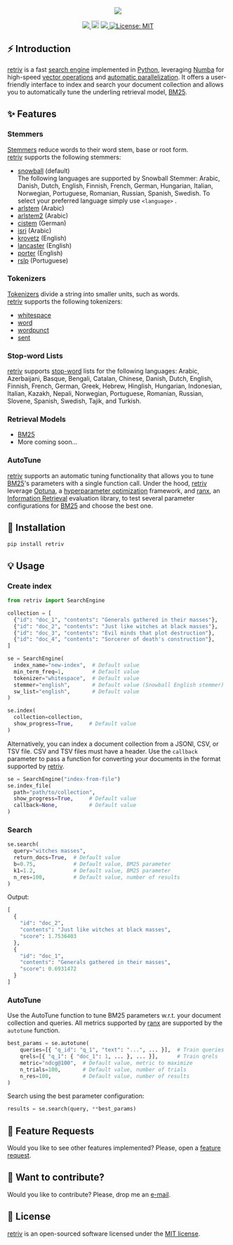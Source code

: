 <div align="center">
  <img src="https://repository-images.githubusercontent.com/566840861/ce7eeed0-7454-4aff-9073-235a83eeb6e7">
</div>

<p align="center">
  <!-- Python -->
  <a href="https://www.python.org" alt="Python">
      <img src="https://badges.aleen42.com/src/python.svg" />
  </a>
  <!-- Version -->
  <a href="https://badge.fury.io/py/retriv"><img src="https://badge.fury.io/py/retriv.svg" alt="PyPI version" height="18"></a>
  <!-- Docs -->
  <!-- <a href="https://amenra.github.io/retriv"><img src="https://img.shields.io/badge/docs-passing-<COLOR>.svg" alt="Documentation Status"></a> -->
  <!-- Black -->
  <a href="https://github.com/psf/black" alt="Code style: black">
      <img src="https://img.shields.io/badge/code%20style-black-000000.svg" />
  </a>
  <!-- License -->
  <a href="https://lbesson.mit-license.org/"><img src="https://img.shields.io/badge/License-MIT-blue.svg" alt="License: MIT"></a>
  <!-- Google Colab -->
  <!-- <a href="https://colab.research.google.com/github/AmenRa/retriv/blob/master/notebooks/1_overview.ipynb"> -->
      <!-- <img src="https://colab.research.google.com/assets/colab-badge.svg" alt="Open In Colab"/> -->
  </a>
</p>

## ⚡️ Introduction

[retriv](https://github.com/AmenRa/retriv) is a fast [search engine](https://en.wikipedia.org/wiki/Search_engine) implemented in [Python](https://en.wikipedia.org/wiki/Python_(programming_language)), leveraging [Numba](https://github.com/numba/numba) for high-speed [vector operations](https://en.wikipedia.org/wiki/Automatic_vectorization) and [automatic parallelization](https://en.wikipedia.org/wiki/Automatic_parallelization).
It offers a user-friendly interface to index and search your document collection and allows you to automatically tune the underling retrieval model, [BM25](https://en.wikipedia.org/wiki/Okapi_BM25).


## ✨ Features

### Stemmers
[Stemmers](https://en.wikipedia.org/wiki/Stemming) reduce words to their word stem, base or root form.  
[retriv](https://github.com/AmenRa/retriv) supports the following stemmers:
- [snowball](https://www.nltk.org/api/nltk.stem.snowball.html) (default)  
The following languages are supported by Snowball Stemmer: 
Arabic, Danish, Dutch, English, Finnish, French, German, Hungarian, Italian, Norwegian, Portuguese, Romanian, Russian, Spanish, Swedish.
To select your preferred language simply use `<language>` .
- [arlstem](https://www.nltk.org/api/nltk.stem.arlstem.html) (Arabic)
- [arlstem2](https://www.nltk.org/api/nltk.stem.arlstem2.html) (Arabic)
- [cistem](https://www.nltk.org/api/nltk.stem.cistem.html) (German)
- [isri](https://www.nltk.org/api/nltk.stem.isri.html) (Arabic)
- [krovetz](https://dl.acm.org/doi/10.1145/160688.160718) (English)
- [lancaster](https://www.nltk.org/api/nltk.stem.lancaster.html) (English)
- [porter](https://www.nltk.org/api/nltk.stem.porter.html) (English)
- [rslp](https://www.nltk.org/api/nltk.stem.rslp.html) (Portuguese)

### Tokenizers

[Tokenizers](https://en.wikipedia.org/wiki/Lexical_analysis#Tokenization) divide a string into smaller units, such as words.  
[retriv](https://github.com/AmenRa/retriv) supports the following tokenizers:
- [whitespace](https://www.nltk.org/api/nltk.tokenize.html)
- [word](https://www.nltk.org/api/nltk.tokenize.html)
- [wordpunct](https://www.nltk.org/api/nltk.tokenize.html)
- [sent](https://www.nltk.org/api/nltk.tokenize.html)

### Stop-word Lists

[retriv](https://github.com/AmenRa/retriv) supports [stop-word](https://en.wikipedia.org/wiki/Stop_word) lists for the following languages: Arabic, Azerbaijani, Basque, Bengali, Catalan, Chinese, Danish, Dutch, English, Finnish, French, German, Greek, Hebrew, Hinglish, Hungarian, Indonesian, Italian, Kazakh, Nepali, Norwegian, Portuguese, Romanian, Russian, Slovene, Spanish, Swedish, Tajik, and Turkish.

### Retrieval Models
- [BM25](https://en.wikipedia.org/wiki/Okapi_BM25)
- More coming soon...

### AutoTune

[retriv](https://github.com/AmenRa/retriv) supports an automatic tuning functionality that allows you to tune [BM25](https://en.wikipedia.org/wiki/Okapi_BM25)'s parameters with a single function call.
Under the hood, [retriv](https://github.com/AmenRa/retriv) leverage [Optuna](https://optuna.org), a [hyperparameter optimization](https://en.wikipedia.org/wiki/Hyperparameter_optimization) framework, and [ranx](https://github.com/AmenRa/ranx), an [Information Retrieval](https://en.wikipedia.org/wiki/Information_retrieval) evaluation library, to test several parameter configurations for [BM25](https://en.wikipedia.org/wiki/Okapi_BM25) and choose the best one.

## 🔌 Installation
```bash
pip install retriv
```

## 💡 Usage

### Create index
```python
from retriv import SearchEngine

collection = [
  {"id": "doc_1", "contents": "Generals gathered in their masses"},
  {"id": "doc_2", "contents": "Just like witches at black masses"},
  {"id": "doc_3", "contents": "Evil minds that plot destruction"},
  {"id": "doc_4", "contents": "Sorcerer of death's construction"},
]

se = SearchEngine(
  index_name="new-index",  # Default value
  min_term_freq=1,         # Default value
  tokenizer="whitespace",  # Default value
  stemmer="english",       # Default value (Snowball English stemmer)
  sw_list="english",       # Default value
)

se.index(
  collection=collection,
  show_progress=True,     # Default value
)
```

Alternatively, you can index a document collection from a JSONl, CSV, or TSV file.
CSV and TSV files must have a header.
Use the `callback` parameter to pass a function for converting your documents in the format supported by [retriv](https://github.com/AmenRa/retriv).

```python
se = SearchEngine("index-from-file")
se.index_file(
  path="path/to/collection",
  show_progress=True,     # Default value
  callback=None,          # Default value
)
```

### Search
```python
se.search(
  query="witches masses",
  return_docs=True,  # Default value
  b=0.75,            # Default value, BM25 parameter
  k1=1.2,            # Default value, BM25 parameter
  n_res=100,         # Default value, number of results
)
```
Output:
```python
[
  {
    "id": "doc_2",
    "contents": "Just like witches at black masses",
    "score": 1.7536403
  },
  {
    "id": "doc_1",
    "contents": "Generals gathered in their masses",
    "score": 0.6931472
  }
]
```

### AutoTune

Use the AutoTune function to tune BM25 parameters w.r.t. your document collection and queries.
All metrics supported by [ranx](https://github.com/AmenRa/ranx) are supported by the `autotune` function.

```python
best_params = se.autotune(
    queries=[{ "q_id": "q_1", "text": "...", ... }],  # Train queries
    qrels=[{ "q_1": { "doc_1": 1, ... }, ... }],      # Train qrels
    metric="ndcg@100",  # Default value, metric to maximize
    n_trials=100,       # Default value, number of trials
    n_res=100,          # Default value, number of results
)
```
Search using the best parameter configuration:
```python
results = se.search(query, **best_params)
```


## 🎁 Feature Requests
Would you like to see other features implemented? Please, open a [feature request](https://github.com/AmenRa/retriv/issues/new?assignees=&labels=enhancement&template=feature_request.md&title=%5BFeature+Request%5D+title).


## 🤘 Want to contribute?
Would you like to contribute? Please, drop me an [e-mail](mailto:elias.bssn@gmail.com?subject=[GitHub]%20retriv).


## 📄 License
[retriv](https://github.com/AmenRa/retriv) is an open-sourced software licensed under the [MIT license](LICENSE).
